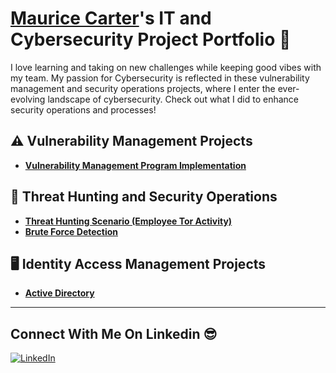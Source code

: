 # <a href="https://www.linkedin.com/in/cmcarter38/">Maurice Carter</a>'s IT and Cybersecurity Project Portfolio 🔐

I love learning and taking on new challenges while keeping good vibes with my team. My passion for Cybersecurity is reflected in these vulnerability management and security operations projects, where I enter the ever-evolving landscape of cybersecurity. Check out what I did to enhance security operations and processes!


## ⚠️ Vulnerability Management Projects

- **[Vulnerability Management Program Implementation](https://github.com/mauricecarter1/vulnerability-management-program/tree/main)**


## 🚨 Threat Hunting and Security Operations

- **[Threat Hunting Scenario (Employee Tor Activity)](https://github.com/mauricecarter1/threat-hunting-scenario-tor)**
- **[Brute Force Detection](https://github.com/mauricecarter1/brute-force-detection)**

## 🖥️ Identity Access Management Projects

- **[Active Directory](https://github.com/mauricecarter1/active-directory-lab)**

<hr/>

## Connect With Me On Linkedin 😎 


[![LinkedIn](https://drive.google.com/uc?export=view&id=13pby9M_CIHmwrEQwkYU5tXQHhA13Z-qd)](https://www.linkedin.com/in/cmcarter38/)


[linkedin]: https://linkedin.com/in/cmcarter38

<!--
<img width="35" alt="image" src="https://github.com/user-attachments/assets/2f41c7cd-5ea8-4475-b451-a37161b6c3fb"> 
<img width="35" alt="image" src="https://github.com/user-attachments/assets/77649969-9910-4994-8b96-74a116cfb2a8">
-->
